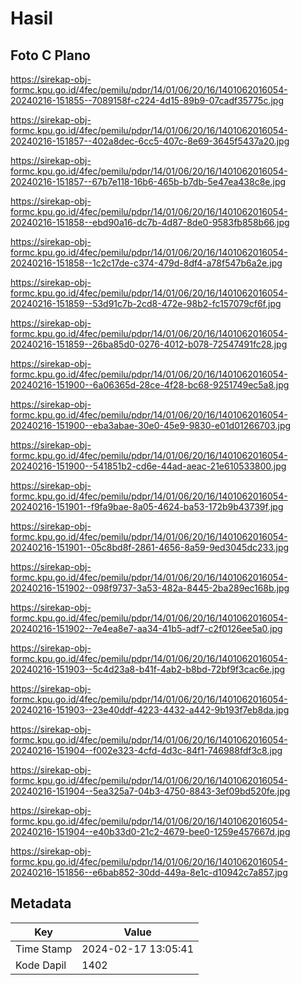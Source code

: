 # Hasil

## Foto C Plano

https://sirekap-obj-formc.kpu.go.id/4fec/pemilu/pdpr/14/01/06/20/16/1401062016054-20240216-151855--7089158f-c224-4d15-89b9-07cadf35775c.jpg

https://sirekap-obj-formc.kpu.go.id/4fec/pemilu/pdpr/14/01/06/20/16/1401062016054-20240216-151857--402a8dec-6cc5-407c-8e69-3645f5437a20.jpg

https://sirekap-obj-formc.kpu.go.id/4fec/pemilu/pdpr/14/01/06/20/16/1401062016054-20240216-151857--67b7e118-16b6-465b-b7db-5e47ea438c8e.jpg

https://sirekap-obj-formc.kpu.go.id/4fec/pemilu/pdpr/14/01/06/20/16/1401062016054-20240216-151858--ebd90a16-dc7b-4d87-8de0-9583fb858b66.jpg

https://sirekap-obj-formc.kpu.go.id/4fec/pemilu/pdpr/14/01/06/20/16/1401062016054-20240216-151858--1c2c17de-c374-479d-8df4-a78f547b6a2e.jpg

https://sirekap-obj-formc.kpu.go.id/4fec/pemilu/pdpr/14/01/06/20/16/1401062016054-20240216-151859--53d91c7b-2cd8-472e-98b2-fc157079cf6f.jpg

https://sirekap-obj-formc.kpu.go.id/4fec/pemilu/pdpr/14/01/06/20/16/1401062016054-20240216-151859--26ba85d0-0276-4012-b078-72547491fc28.jpg

https://sirekap-obj-formc.kpu.go.id/4fec/pemilu/pdpr/14/01/06/20/16/1401062016054-20240216-151900--6a06365d-28ce-4f28-bc68-9251749ec5a8.jpg

https://sirekap-obj-formc.kpu.go.id/4fec/pemilu/pdpr/14/01/06/20/16/1401062016054-20240216-151900--eba3abae-30e0-45e9-9830-e01d01266703.jpg

https://sirekap-obj-formc.kpu.go.id/4fec/pemilu/pdpr/14/01/06/20/16/1401062016054-20240216-151900--541851b2-cd6e-44ad-aeac-21e610533800.jpg

https://sirekap-obj-formc.kpu.go.id/4fec/pemilu/pdpr/14/01/06/20/16/1401062016054-20240216-151901--f9fa9bae-8a05-4624-ba53-172b9b43739f.jpg

https://sirekap-obj-formc.kpu.go.id/4fec/pemilu/pdpr/14/01/06/20/16/1401062016054-20240216-151901--05c8bd8f-2861-4656-8a59-9ed3045dc233.jpg

https://sirekap-obj-formc.kpu.go.id/4fec/pemilu/pdpr/14/01/06/20/16/1401062016054-20240216-151902--098f9737-3a53-482a-8445-2ba289ec168b.jpg

https://sirekap-obj-formc.kpu.go.id/4fec/pemilu/pdpr/14/01/06/20/16/1401062016054-20240216-151902--7e4ea8e7-aa34-41b5-adf7-c2f0126ee5a0.jpg

https://sirekap-obj-formc.kpu.go.id/4fec/pemilu/pdpr/14/01/06/20/16/1401062016054-20240216-151903--5c4d23a8-b41f-4ab2-b8bd-72bf9f3cac6e.jpg

https://sirekap-obj-formc.kpu.go.id/4fec/pemilu/pdpr/14/01/06/20/16/1401062016054-20240216-151903--23e40ddf-4223-4432-a442-9b193f7eb8da.jpg

https://sirekap-obj-formc.kpu.go.id/4fec/pemilu/pdpr/14/01/06/20/16/1401062016054-20240216-151904--f002e323-4cfd-4d3c-84f1-746988fdf3c8.jpg

https://sirekap-obj-formc.kpu.go.id/4fec/pemilu/pdpr/14/01/06/20/16/1401062016054-20240216-151904--5ea325a7-04b3-4750-8843-3ef09bd520fe.jpg

https://sirekap-obj-formc.kpu.go.id/4fec/pemilu/pdpr/14/01/06/20/16/1401062016054-20240216-151904--e40b33d0-21c2-4679-bee0-1259e457667d.jpg

https://sirekap-obj-formc.kpu.go.id/4fec/pemilu/pdpr/14/01/06/20/16/1401062016054-20240216-151856--e6bab852-30dd-449a-8e1c-d10942c7a857.jpg


## Metadata

| Key        | Value               |
| ---------- | ------------------- |
| Time Stamp | 2024-02-17 13:05:41 |
| Kode Dapil | 1402                |



